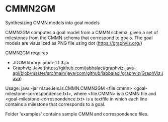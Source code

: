# CMMN2GM
Synthesizing CMMN models into goal models

CMMN2GM computes a goal model from a CMMN schema, given a set of milestones from the CMMN schema that correspond to goals. The goal models are visualized as PNG file using dot (https://graphviz.org/)

CMMN2GM requires
- JDOM library: jdom-1.1.3.jar
- Graphviz.Java (https://github.com/jabbalaci/graphviz-java-api/blob/master/src/main/java/com/github/jabbalaci/graphviz/GraphViz.java)

Usage: java -jar nl.tue.ieis.is.CMMN.CMMN2GM <file.cmmn> <goal-milestone-correspondence.txt>, where <file.CMMN> is a CMMN file and <goal-milestone-correspondence.txt> is a textfile in which each line contains a milestone that corresponds to a goal.

Folder 'examples' contains sample CMMN and correspondence files.
